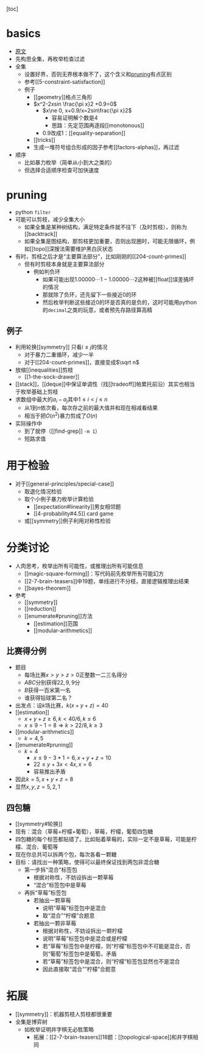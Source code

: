 [toc]
# basics
- [原文](https://oi-wiki.org/basic/enumerate/)
- 先构思全集，再枚举检查过滤
- 全集
  - 设置好界，否则无界根本做不了，这个含义和[pruning](#pruning)有点区别
  - 参考[[5-constraint-satisfaction]]
  - 例子
    - [[geometry]]格点三角形
    - $x^2-2xsin \frac{\pi x}2 +0.9=0$
      - $x\ne 0, x+0.9/x=2sin\frac{\pi x}2$
        - 容易证明解个数是4
        - 思路：先定范围再逐段[[monotonous]]
      - $0.9$改成$1$：[[equality-separation]]
    - [[tricks]]
    - 生成一堆符号组合形成的因子参考[[factors-alphas]]，再过滤
- 顺序
  - 比如暴力枚举（简单从小到大之类的）
  - 但选择合适顺序检查可加快速度

# pruning
- python `filter`
- 可能可以剪枝，减少全集大小
  - 如果全集是某种树结构，满足特定条件就不往下（及时剪枝），则称为[[backtrack]]
  - 如果全集是图结构，那剪枝更加重要，否则出现圈时，可能无限循环，例如[[topo]]深搜法需要维护黑白灰状态
- 有时，剪枝之后才是“主要算法部分”，比如刚刚的[[204-count-primes]]
  - 但有时剪枝本身就是主要算法部分
    - 例如判负环
      - 如果可能出现$1.00000\cdots 1 - 1.00000\cdots 2$这种被[[float]]误差搞坏的情况
      - 那就除了负环，还先留下一些接近0的环
      - 然后枚举判断这些接近0的环是否真的是负的，这时可能用python的`decimal`之类的玩意，或者预先存路径算高精
## 例子
- 利用轮换[[symmetry]] 只看$i\le j$的情况
  - 对于暴力二重循环，减少一半
  - 对于[[204-count-primes]]，直接变成$\sqrt n$
- 放缩[[inequalities]]剪枝
  - [[1-the-sock-drawer]]
- [[stack]]，[[deque]]中保证单调性（找[[tradeoff]]帕累托前沿）其实也相当于枚举基础上剪枝
- 求数组中最大的$a_i-a_j$其中$1\le i<j\le n$
  - 从1到n依次看，每次存之前的最大值并和现在相减看结果
  - 相当于把$O(n^2)$暴力剪成了$O(n)$
- 实际操作中
  - 到了就停（[[find-grep]] `-m 1`）
  - 短路求值
# 用于检验
- 对于[[general-principles/special-case]]
  - 取退化情况检验
  - 取个小例子暴力枚举计算检验
    - [[expectation#linearity]]男女相邻题
    - [[4-probability#4.5]] card game
  - 或[[symmetry]]例子利用对称性检验
# 分类讨论
- 人肉思考，枚举出所有可能性，或推理出所有可能信息
  - [[magic-square-forming]]：写代码前先枚举所有可能幻方
  - [[2-7-brain-teasers]]中19题，单线进行不分枝，直接逻辑推理出结果
  - [[bayes-theorem]]
- 参考
  - [[symmetry]]
  - [[reduction]]
  - [[enumerate#pruning]]方法
    - [[estimation]]范围
    - [[modular-arithmetics]]
## 比赛得分例
- 题目
  - 每场比赛$x>y>z>0$正整数一二三名得分
  - $ABC$分别获得$22,9,9$分
  - $B$获得一百米第一名
  - 谁获得铅球第二名？
- 出发点：设$k$场比赛，$k(x+y+z)=40$
- [[estimation]]
  - $x+y+z\ge 6,k<40/6, k\le 6$
  - $x\le 9-1=8\Rightarrow k> 22/8,k\ge 3$
- [[modular-arithmetics]]
  - $k=4, 5$
- [[enumerate#pruning]]
  - $k=4$
    - $x\le 9-3 * 1=6, x+y+z=10$
    - $22\le y+3x<4x,x=6$
    - 容易推出矛盾
- 因此$k=5, x+y+z=8$
- 显然$x,y,z=5,2,1$
## 四包糖
- [[symmetry#轮换]]
- 现有：混合（草莓+柠檬+葡萄），草莓，柠檬，葡萄四包糖
- 四包糖的每个标签都贴错了。比如贴着草莓的，实际一定不是草莓，可能是柠檬、混合、葡萄等
- 现在你总共可以拆两个包，每次各看一颗糖
- 目标：请找出一种策略，使得可以最终保证找到两包非混合糖
  - 第一步拆“混合”标签包
    - 根据对称性，不妨设拆出一颗草莓
    - “混合”标签包中是草莓
  - 再拆“草莓”标签包
    - 若抽出一颗草莓
      - 说明“草莓”标签包中是混合
      - 取“混合”“柠檬”合题意
    - 若抽出一颗非草莓
      - 根据对称性，不妨设拆出一颗柠檬
      - 说明“草莓”标签包中是混合或是柠檬
      - 若“草莓”标签包中是柠檬，则“柠檬”标签包中不可能是混合，否则“葡萄”标签包中是葡萄，矛盾
      - 若“草莓”标签包中是混合，则“柠檬”标签包显然也不是混合
      - 因此直接取“混合”“柠檬”合题意
# 拓展
- [[symmetry]]：机器剪枝人剪枝都很重要
- 全集是博弈树
  - 如枚举证明井字棋无必胜策略
    - 拓展：[[2-7-brain-teasers]]18题：[[topological-space]]和井字棋相同